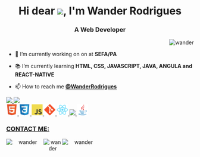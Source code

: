 

<h1 align="center">Hi dear <img src="https://raw.githubusercontent.com/kaueMarques/kaueMarques/master/hi.gif" width="30px">, I'm Wander Rodrigues</h1>
<h3 align="center">A Web Developer</h3>
<p align="right"> <img src="https://komarev.com/ghpvc/?username=wander27rodrigues" alt="wander"/></p>

- 🔭 I’m currently working on on at **SEFA/PA**

- 📚 I’m currently learning **HTML, CSS, JAVASCRIPT, JAVA, ANGULA and REACT-NATIVE**

- 📫 How to reach me  [**@WanderRodrigues**](https://happy-shirley-6b48b1.netlify.app/)

<div>
  <a href="https://github.com/wander27rodrigues">
  <img height="180em" src="https://github-readme-stats.vercel.app/api?username=wander27rodrigues&show_icons=true&theme=react&include_all_commits=true&count_private=true"/>
  <img height="180em" src="https://github-readme-stats.vercel.app/api/top-langs/?username=wander27rodrigues&layout=compact&langs_count=7&theme=react"/>
</div>
 <img width="30px" src="https://raw.githubusercontent.com/devicons/devicon/c5378d6c2510ffa0b3e4475af95618a8048d6cf1/icons/html5/html5-original.svg">
  <img width="30px" src="https://raw.githubusercontent.com/devicons/devicon/master/icons/css3/css3-original.svg">
  <img width="30px" src="https://raw.githubusercontent.com/devicons/devicon/master/icons/javascript/javascript-original.svg">
  <img width="30px" src="https://raw.githubusercontent.com/devicons/devicon/c5378d6c2510ffa0b3e4475af95618a8048d6cf1/icons/git/git-original.svg">
  <img width="30px" src="https://raw.githubusercontent.com/devicons/devicon/master/icons/react/react-original.svg">
  <img width="30px" src="https://upload.wikimedia.org/wikipedia/commons/thumb/9/9a/Visual_Studio_Code_1.35_icon.svg/1024px-Visual_Studio_Code_1.35_icon.svg.png">
  <img width="30px" src="https://raw.githubusercontent.com/devicons/devicon/master/icons/java/java-original.svg"> 

### CONTACT ME:

<p align="center">
<a href="https://www.linkedin.com/in/wander-souza-9469831bb/" target="blank"><img align="left" width="100em" src="https://img.shields.io/badge/LinkedIn-0077B5?style=for-the-badge&logo=linkedin&logoColor=white" alt="wander"/></a>
<a href="https://www.facebook.com/wander.alisson/" target="blank"><img align="left" width="50em" src="https://img.shields.io/badge/Facebook-1877F2?style=for-the-badge&logo=facebook&logoColor=white" alt="wander"/></a>
<a href="https://www.instagram.com/wa_rodrigues_/" target="blank"><img align="left" width="100em" src="https://img.shields.io/badge/Instagram-E4405F?style=for-the-badge&logo=instagram&logoColor=white" alt="wander"/></a>
</p>
